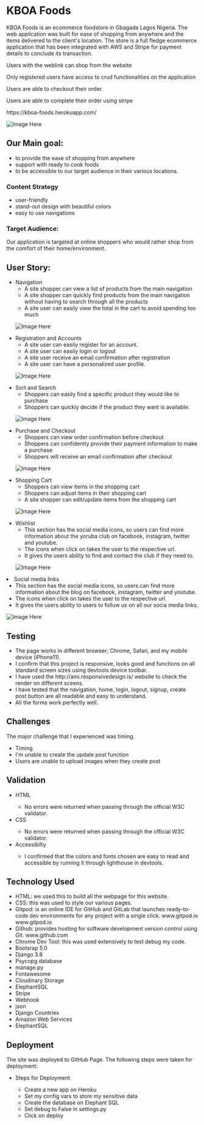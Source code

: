 # KBOA Foods
KBOA Foods is an ecommerce foodstore in Gbagada Lagos Nigeria. The web application was built for ease of shopping from anywhere and the items delivered to the client's location.
The store is a full fledge ecommerce application that has been integrated with AWS and Stripe for payment details to conclude its transaction.

<p> Users with the weblink can shop from the website </p>
<p> Only registered users have access to crud functionalities on the application </p>
<p> Users are able to checkout their order. </p>
<p> Users are able to complete their order using stripe </p>
https://kboa-foods.herokuapp.com/

![Image Here](./docs/userstory/amiresponsive.png)

## Our Main goal:
<ul>
<li> to provide the ease of shopping from anywhere
<li> support with ready to cook foods
<li> to be accessible to our target audience in their various locations.
</ul>

### Content Strategy
<ul>
<li> user-friendly
<li> stand-out design with beautiful colors
<li> easy to use navigations
</ul>

### Target Audience:
Our application is targeted at online shoppers who would rather shop from the comfort of their home/environment. 

## User Story:
<ul>
<li> Navigation
    <ul>
    <li> A site shopper can view a list of products from the main navigation
    <li> A site shopper can quickly find products from the main navigation without having to search through all the products
    <li> A site user can easily view the total in the cart to avoid spending too much
    </ul> 

![Image Here](./docs/userstory/main_nav.png)

<li> Registration and Accounts
    <ul>
    <li> A site user can easily register for an account.
    <li> A site user can easily login or logout
    <li> A site user receive an email confirmation after registration
    <li> A site user can have a personalized user profile.
    </ul>

![Image Here](./docs/userstory/signup.png)

<li> Sort and Search
    <ul> 
    <li> Shoppers can easily find a specific product they would like to purchase
    <li> Shoppers can quickly decide if the product they want is available.
    </ul>

![Image Here](./docs/userstory/search_product.png)    

<li> Purchase and Checkout
    <ul>
    <li> Shoppers can view order confirmation before checkout
    <li> Shoppers can confidently provide their payment information to make a purchase
    <li> Shoppers will receive an email confirmation after checkout
    </ul>

![Image Here](./docs/userstory/checkout.png)

<li> Shopping Cart
    <ul> 
    <li> Shoppers can view items in the shopping cart
    <li> Shoppers can adjust items in their shopping cart
    <li> A site shopper can edit/update items from the shopping cart
    </ul>

![Image Here](./docs/userstory/my_cart.png)

<li> Wishlist
    <ul> 
    <li> This section has the social media icons, so users can find more information about the yoruba club on facebook, instagram, twitter and youtube.
    <li> The icons when click on takes the user to the respective url.
    <li> It gives the users ability to find and contact the club if they need to.
    </ul>

![Image Here](./docs/features/socialnetworks.png)
</ul>

<li> Social media links
    <ul> 
    <li> This section has the social media icons, so users can find more information about the blog on facebook, instagram, twitter and youtube.
    <li> The icons when click on takes the user to the respective url.
    <li> It gives the users ability to users to folluw us on all our socia media links.
    </ul>

![Image Here](./docs/userstory/footer.png)
</ul>

## Testing
<ul>
<li> The page works in different browser; Chrome, Safari, and my mobile device (iPhone11). </li>
<li> I confirm that this project is responsive, looks good and functions on all standard screen sizes using devtools device toolbar. </li>
<li> I have used the http://ami.responsivedesign.is/ website to check the render on different sceens. </li>
<li> I have tested that the navigation, home, login, logout, signup, create post button are all readable and easy to understand. </li>
<li> All the forms work perfectly well. </li>
</ul>

## Challenges
The major challenge that I experienced was timing.
<ul>
<li> Timing </li>
<li> I'm unable to create the update post function </li>
<li> Users are unable to upload images when they create post </li>
</ul>

## Validation
<ul>
<li>HTML </li>
<ul>
<li> No errors were returned when passing through the official W3C validator. </li>
</ul>
<li>CSS </li>
<ul>
<li> No errors were returned when passing through the official W3C validator. </li>
</ul>
<li>Accessibilty</li>
<ul>
<li> I confirmed that the colors and fonts chosen are easy to read and accessible by running it through lighthouse in devtools. </li>
</ul>
</ul>

## Technology Used
<ul>

<li> HTML: we used this to build all the webpage for this website. </li>
<li> CSS: this was used to style our various pages. </li>
<li> Gitpod: is an online IDE for GitHub and GitLab that launches ready-to-code dev environments for any project with a single click. www.gitpod.io www.gitpod.io </li>
<li> Github: provides hosting for software development version control using Git. www.github.com </li>
<li> Chrome Dev Tool: this was used extensively to test debug my code. </li>
<li> Bootsrap 5.0</li>
<li> Django 3.8</li>
<li> Psycopg database</li>
<li> manage.py</li>
<li> Fontawesome </li>
<li> Cloudinary Storage </li>
<li> ElephantSQL </li>
<li> Stripe </li>
<li> Webhook </li>
<li> json </li>
<li> Django Countries </li>
<li> Amazon Web Services </li>
<li> ElephantSQL </li>
</ul>

## Deployment
The site was deployed to GitHub Page. The following steps were taken for deployment:
<ul>
<li> Steps for Deployment
</li>
    <ul>
    <li>Create a new app on Heroku
    </li>
    <li>Set my config vars to store my sensitive data
    </li>
    <li>Create the database on Elephant SQL
    </li>
    <li>Set debug to False in settings.py
    </li>
    <li>Click on deploy
    </li>
    </ul>
</ul>
